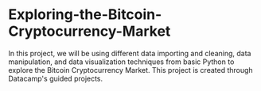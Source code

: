 # Exploring-the-Bitcoin-Cryptocurrency-Market

In this project, we will be using different data importing and cleaning, data manipulation, and data visualization techniques from basic Python to explore the Bitcoin Cryptocurrency Market. This project is created through Datacamp's guided projects.
